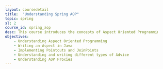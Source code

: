 ```yaml
---
layout: coursedetail
title:  "Understanding Spring AOP"
topic: spring
sl: 2
course_id: spring_aop
desc: This course introduces the concepts of Aspect Oriented Programming and Spring AOP. You will learn to write Aspects in Java using Spring AOP and also understand the terminologies used in AOP along the way.
objectives:
    - Understanding Aspect Oriented Programming
    - Writing an Aspect in Java
    - Implementing Pointcuts and JoinPoints
    - Understanding and writing different types of Advice
    - Understanding AOP Proxies
---
```


